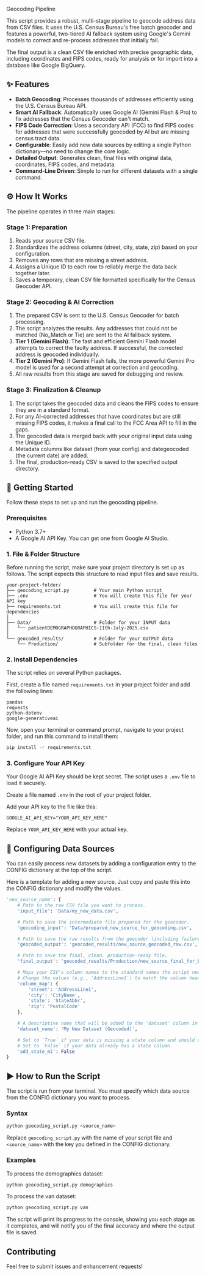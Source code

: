 Geocoding Pipeline

This script provides a robust, multi-stage pipeline to geocode address data from CSV files. It uses the U.S. Census Bureau's free batch geocoder and features a powerful, two-tiered AI fallback system using Google's Gemini models to correct and re-process addresses that initially fail.

The final output is a clean CSV file enriched with precise geographic data, including coordinates and FIPS codes, ready for analysis or for import into a database like Google BigQuery.

## ✨ Features

- **Batch Geocoding**: Processes thousands of addresses efficiently using the U.S. Census Bureau API.
- **Smart AI Fallback**: Automatically uses Google AI (Gemini Flash & Pro) to fix addresses that the Census Geocoder can't match.
- **FIPS Code Correction**: Uses a secondary API (FCC) to find FIPS codes for addresses that were successfully geocoded by AI but are missing census tract data.
- **Configurable**: Easily add new data sources by editing a single Python dictionary—no need to change the core logic.
- **Detailed Output**: Generates clean, final files with original data, coordinates, FIPS codes, and metadata.
- **Command-Line Driven**: Simple to run for different datasets with a single command.

## ⚙️ How It Works

The pipeline operates in three main stages:

### Stage 1: Preparation

1. Reads your source CSV file.
2. Standardizes the address columns (street, city, state, zip) based on your configuration.
3. Removes any rows that are missing a street address.
4. Assigns a Unique ID to each row to reliably merge the data back together later.
5. Saves a temporary, clean CSV file formatted specifically for the Census Geocoder API.

### Stage 2: Geocoding & AI Correction

1. The prepared CSV is sent to the U.S. Census Geocoder for batch processing.
2. The script analyzes the results. Any addresses that could not be matched (No_Match or Tie) are sent to the AI fallback system.
3. **Tier 1 (Gemini Flash)**: The fast and efficient Gemini Flash model attempts to correct the faulty address. If successful, the corrected address is geocoded individually.
4. **Tier 2 (Gemini Pro)**: If Gemini Flash fails, the more powerful Gemini Pro model is used for a second attempt at correction and geocoding.
5. All raw results from this stage are saved for debugging and review.

### Stage 3: Finalization & Cleanup

1. The script takes the geocoded data and cleans the FIPS codes to ensure they are in a standard format.
2. For any AI-corrected addresses that have coordinates but are still missing FIPS codes, it makes a final call to the FCC Area API to fill in the gaps.
3. The geocoded data is merged back with your original input data using the Unique ID.
4. Metadata columns like dataset (from your config) and dategeocoded (the current date) are added.
5. The final, production-ready CSV is saved to the specified output directory.

## 🚀 Getting Started

Follow these steps to set up and run the geocoding pipeline.

### Prerequisites

- Python 3.7+
- A Google AI API Key. You can get one from Google AI Studio.
### 1. File & Folder Structure

Before running the script, make sure your project directory is set up as follows. The script expects this structure to read input files and save results.

```plaintext
your-project-folder/
├── geocoding_script.py         # Your main Python script
├── .env                        # You will create this file for your API key
├── requirements.txt            # You will create this file for dependencies
│
├── Data/                       # Folder for your INPUT data
│   └── patientDEMOGRAPHOGRAPHICS-11th-July-2025.csv
│
└── geocoded_results/           # Folder for your OUTPUT data
    └── Production/             # Subfolder for the final, clean files
```

### 2. Install Dependencies

The script relies on several Python packages.

First, create a file named `requirements.txt` in your project folder and add the following lines:

```plaintext
pandas
requests
python-dotenv
google-generativeai
```

Now, open your terminal or command prompt, navigate to your project folder, and run this command to install them:

```bash
pip install -r requirements.txt
```

### 3. Configure Your API Key

Your Google AI API Key should be kept secret. The script uses a `.env` file to load it securely.

Create a file named `.env` in the root of your project folder.

Add your API key to the file like this:

```
GOOGLE_AI_API_KEY="YOUR_API_KEY_HERE"
```

Replace `YOUR_API_KEY_HERE` with your actual key.

## 🔧 Configuring Data Sources

You can easily process new datasets by adding a configuration entry to the CONFIG dictionary at the top of the script.

Here is a template for adding a new source. Just copy and paste this into the CONFIG dictionary and modify the values.

```python
'new_source_name': {
    # Path to the raw CSV file you want to process.
    'input_file': 'Data/my_new_data.csv',

    # Path to save the intermediate file prepared for the geocoder.
    'geocoding_input': 'Data/prepared_new_source_for_geocoding.csv',

    # Path to save the raw results from the geocoder (including failures).
    'geocoded_output': 'geocoded_results/new_source_geocoded_raw.csv',

    # Path to save the final, clean, production-ready file.
    'final_output': 'geocoded_results/Production/new_source_final_for_bigquery.csv',

    # Maps your CSV's column names to the standard names the script needs.
    # Change the values (e.g., 'AddressLine1') to match the column headers in your CSV.
    'column_map': {
        'street': 'AddressLine1',
        'city': 'CityName',
        'state': 'StateAbbr',
        'zip': 'PostalCode'
    },

    # A descriptive name that will be added to the 'dataset' column in the final output file.
    'dataset_name': 'My New Dataset (Geocoded)',

    # Set to `True` if your data is missing a state column and should default to 'MI'.
    # Set to `False` if your data already has a state column.
    'add_state_mi': False
}
```

## ▶️ How to Run the Script

The script is run from your terminal. You must specify which data source from the CONFIG dictionary you want to process.

### Syntax
```bash
python geocoding_script.py <source_name>
```

Replace `geocoding_script.py` with the name of your script file and `<source_name>` with the key you defined in the CONFIG dictionary.

### Examples
To process the demographics dataset:
```bash
python geocoding_script.py demographics
```

To process the van dataset:
```bash
python geocoding_script.py van
```

The script will print its progress to the console, showing you each stage as it completes, and will notify you of the final accuracy and where the output file is saved.

## Contributing

Feel free to submit issues and enhancement requests!

